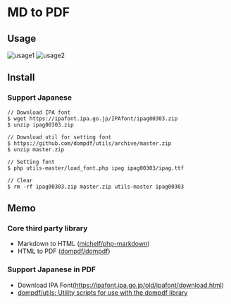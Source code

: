 # MD to PDF

## Usage

![usage1](https://user-images.githubusercontent.com/3177297/87242278-2bdf8a80-c466-11ea-951e-425175ef8053.png)
![usage2](https://user-images.githubusercontent.com/3177297/87238655-6c2c1200-c440-11ea-8f76-947b36d3b6c3.png)

## Install

### Support Japanese

```
// Download IPA font
$ wget https://ipafont.ipa.go.jp/IPAfont/ipag00303.zip
$ unzip ipag00303.zip

// Download util for setting font
$ https://github.com/dompdf/utils/archive/master.zip
$ unzip master.zip

// Setting font
$ php utils-master/load_font.php ipag ipag00303/ipag.ttf

// Clear
$ rm -rf ipag00303.zip master.zip utils-master ipag00303
```

## Memo

### Core third party library

- Markdown to HTML ([michelf/php-markdown](https://github.com/michelf/php-markdown]))
- HTML to PDF ([dompdf/dompdf](https://github.com/dompdf/dompdf))

### Support Japanese in PDF

- Download IPA Font(https://ipafont.ipa.go.jp/old/ipafont/download.html)
- [dompdf/utils: Utility scripts for use with the dompdf library](https://github.com/dompdf/utils)
